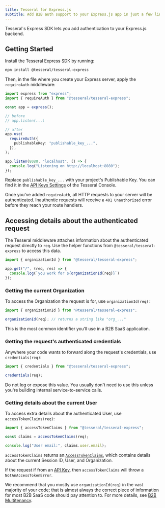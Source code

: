 ```yaml
---
title: Tesseral for Express.js
subtitle: Add B2B auth support to your Express.js app in just a few lines of code.
---
```


Tesseral's Express SDK lets you add authentication to your Express.js backend.

## Getting Started

Install the Tesseral Express SDK by running:

```bash
npm install @tesseral/tesseral-express
```

Then, in the file where you create your Express server, apply the `requireAuth` middleware:

```ts
import express from "express";
import { requireAuth } from "@tesseral/tesseral-express";

const app = express();

// before
// app.listen(...)

// after
app.use(
  requireAuth({
    publishableKey: "publishable_key_...",
  }),
);

app.listen(8080, "localhost", () => {
  console.log("Listening on http://localhost:8080");
});
```

Replace `publishable_key_...` with your project's Publishable Key. You can find
it in the [API Keys
Settings](https://console.tesseral.com/project-settings/api-keys) of the
Tesseral Console.

Once you've added `requireAuth`, all HTTP requests to your server will be
authenticated. Inauthentic requests will receive a `401 Unauthorized` error
before they reach your route handlers.

## Accessing details about the authenticated request

The Tesseral middleware attaches information about the authenticated request
directly to `req`. Use the helper functions from `@tesseral/tesseral-express` to
access this data.

```ts
import { organizationId } from "@tesseral/tesseral-express";

app.get("/", (req, res) => {
  console.log(`you work for ${organizationId(req)}`)
});
```

### Getting the current Organization

To access the Organization the request is for, use `organizationId(req)`:

```ts
import { organizationId } from "@tesseral/tesseral-express";

organizationId(req); // returns a string like "org_..."
```

This is the most common identifier you'll use in a B2B SaaS application.

### Getting the request's authenticated credentials

Anywhere your code wants to forward along the request's credentials, use
`credentials(req)`:

```ts
import { credentials } from "@tesseral/tesseral-express";

credentials(req);
```

Do not log or expose this value. You usually don't need to use this unless
you're building internal service-to-service calls.

### Getting details about the current User

To access extra details about the authenticated User, use
`accessTokenClaims(req)`:

```ts
import { accessTokenClaims } from "@tesseral/tesseral-express";

const claims = accessTokenClaims(req);

console.log("User email:", claims.user.email);
```

`accessTokenClaims` returns an
[`AccessTokenClaims`](https://github.com/tesseral-labs/tesseral-sdk-node/blob/master/src/api/types/AccessTokenClaims.ts),
which contains details about the current Session ID, User, and Organization.

If the request if from an [API Key](/docs/features/managed-api-keys), then
`accessTokenClaims` will throw a `NotAnAccessTokenError`.

We recommend that you mostly use `organizationId(req)` in the vast majority of
your code; that is almost always the correct piece of information for most B2B
SaaS code should pay attention to. For more details, see [B2B
Multitenancy](/docs/features/b2b-multitenancy).
